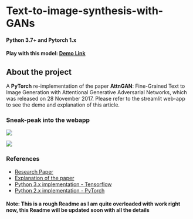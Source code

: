 # Text-to-image-synthesis-with-GANs

#### Python 3.7+ and Pytorch 1.x

#### Play with this model: [Demo Link](https://share.streamlit.io/gladiator07/text-to-image-synthesis-with-attngan/main/app.py)

## About the project
A **PyTorch** re-implementation of the paper **AttnGAN**: Fine-Grained Text to Image Generation with Attentional Generative Adversarial Networks, which was released on 28 November 2017. Please refer to the streamlit web-app to see the demo and explanation of this article.

### Sneak-peak into the webapp

![](https://github.com/Gladiator07/Text-to-image-synthesis-with-AttnGAN/blob/main/img/home.png)

![](https://github.com/Gladiator07/Text-to-image-synthesis-with-AttnGAN/blob/main/img/demo-1.png)


### References
- [Research Paper](https://arxiv.org/abs/1711.104850)
- [Explanation of the paper](https://www.youtube.com/watch?v=Epvh4EvznUA)
- [Python 3.x implementation - Tensorflow](https://github.com/taki0112/AttnGAN-Tensorflow)
- [Python 2.x implementation - PyTorch](https://github.com/taoxugit/AttnGAN)


#### Note: This is a rough Readme as I am quite overloaded with work right now, this Readme will be updated soon with all the details 

